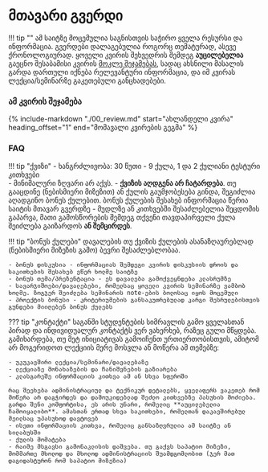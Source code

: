 # მთავარი გვერდი
!!! tip ""
	ამ საიტზე მოცემულია საგნისთვის საჭირო ყველა რესურსი და ინფორმაცია. გვერდები დალაგებულია როგორც თემატურად, ასევე ქრონოლოგიურად. 
	ყოველი კვირის შეხვედრის შემდეგ **აუცილებელია** გაეცნო შესაბამისი კვირის [მოკლე შეჯამებას](/00_review), სადაც ახსნილი მასალის გარდა დართული იქნება რელევანტური ინფორმაცია, და იმ კვირას ლექცია/სემინარზე გაკეთებული განცხადებები. 

### ამ კვირის შეჯამება
{%
   include-markdown "./00_review.md"
   start="ახლანდელი კვირა"
   heading_offset="1"
   end="მომავალი კვირების გეგმა"
%}


### FAQ
!!! tip "ქვიზი"
	- ხანგრძლივობა: 30 წუთი
	- 9 ქულა, 1 და 2 ქულიანი ტესტური კითხვები	
	- მინიმალური ზღვარი არ აქვს. 
	- **ქვიზის აღდგენა არ ჩატარდება**. თუ გააცდინე (ნებისმიერი მიზეზით) ან ქულის გაუმჯობესება გინდა, შეგიძლია აღადგინო ბონუს ქულებით. ბონუს ქულების შესახებ ინფორმაცია წერია საიტის მთავარ გვერდზე
	- მუდლზე ან კითხვებში შესაძლებელია შეცდომის გაპარვა, მათი გამოსწორების შემდეგ თქვენი თავდაპირველი ქულა შეიძლება გაიზარდოს **ან შემცირდეს**.	

!!! tip "ბონუს ქულები"
	დავალების თუ ქვიზის ქულების ასანაზღაურებლად (ნებისმიერი მიზეზის გამო) ბევრი შესაძლებლობაა. 

	- ბონუს დისკუსია - ინფორმაციას შემდეგი კვირის დისკუსიის დროის და საკითხების შესახებ ვწერ ხოლმე საიტზე
	- ბონუს თემა/პრეზენტაცია - ეს დავალება გამოქვეყნდება კლასრუმზე
	- სავარჯიშოები/დავალებები, რომელსაც ყოველი კვირის სემინარზე ვამბობ ხოლმე. ზოგჯერ შეიძლება სემინარის note-ების ბოლოსაც იყოს მოცემული
	- პროექტის ბონუსი - კრიტერიუმების განსაკუთრებულად კარგი შესრულებისთვის გუნდები მიიღებენ ბონუს ქულებს



??? tip "კონტაქტი"
	საგანში სტუდენტების სიმრავლის გამო ყველასთან პირად და ინდივიდუალურ კონტაქტს ვერ ვახერხებ, რაზეც გული მწყდება. გამიხარდება, თუ მეტ ინიციატივას გამოიჩენთ ურთიერთობისთვის, ამიტომ არ მოგერიდოთ ლექციის მერე მოსვლა ან მოწერა ამ თემებზე:
	
	- უკუკავშირი ლექცია/სემინარი/დავალებაზე
	- ლექციაზე მონახაზების და ჩანიშვნების გაზიარება
	- კლასგარეშე ინფორმაციის კითხვა ამ ან სხვა სფეროში 
	
	რაც შეეხება ადმინისტრაციულ და ტექნიკურ დეტალებს, ყველაფერს ვაკეთებ რომ მოწერა არ დაგჭირდეს და დამოუკიდებლად შეძლო კითხვებზე პასუხის მოძიება. გარდა შენი კომფორტისა, ეს არის უნარი, რომელიც **აუცილებელია ჩამოიყალიბო**. ამასთან ერთად სხვა საკითხები, რომელთან დაკავშირებულ მეილსაც უპასუხოდ დავტოვებ
	- ისეთი ინფორმაციის კითხვა, რომელიც განსაზღვრულია ამ საიტზე ან სილაბუსში
	- ქულის მომატება
	- რაიმე მსგავსი გამონაკლისის დაშვება. თუ გაქვს საპატიო მიზეზი, მომმართე მხოლოდ და მხოლოდ ადმინისტრაციის შუამდგომლობით (ჯერ მათ დაგიდასტურონ რომ საპატიო მიზეზია)
	
